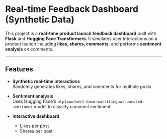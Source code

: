 # Real-time Feedback Dashboard (Synthetic Data)

This project is a **real-time product launch feedback dashboard** built with **Flask** and **Hugging Face Transformers**. It simulates user interactions on a product launch including **likes, shares, comments**, and performs **sentiment analysis** on comments.

---

## **Features**

- **Synthetic real-time interactions**  
  Randomly generates likes, shares, and comments for multiple posts.

- **Sentiment analysis**  
  Uses Hugging Face's `nlptown/bert-base-multilingual-uncased-sentiment` model to classify comment sentiment.

- **Interactive dashboard**  
  - Likes per post  
  - Shares per post  
